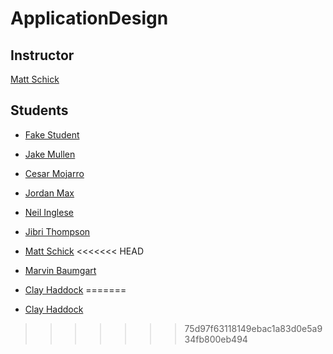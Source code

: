 # ApplicationDesign


## Instructor

[Matt Schick](https://github.com/schickm)

## Students


* [Fake Student](https://github.com/FakeStudent)
* [Jake Mullen](https://github.com/jakelmullen)
* [Cesar Mojarro](https://github.com/cmojarro)
* [Jordan Max](https://github.com/jordmax12)
* [Neil Inglese](https://github.com/neilinglese)

* [Jibri Thompson](https://github.com/J--Thompson)
* [Matt Schick](https://github.com/schickm)
<<<<<<< HEAD
* [Marvin Baumgart](https://github.com/MarvinBaumgart)
* [Clay Haddock](https://github.com/Claytonhaddock)
=======

* [Clay Haddock](https://github.com/Claytonhaddock)


>>>>>>> 75d97f63118149ebac1a83d0e5a934fb800eb494
